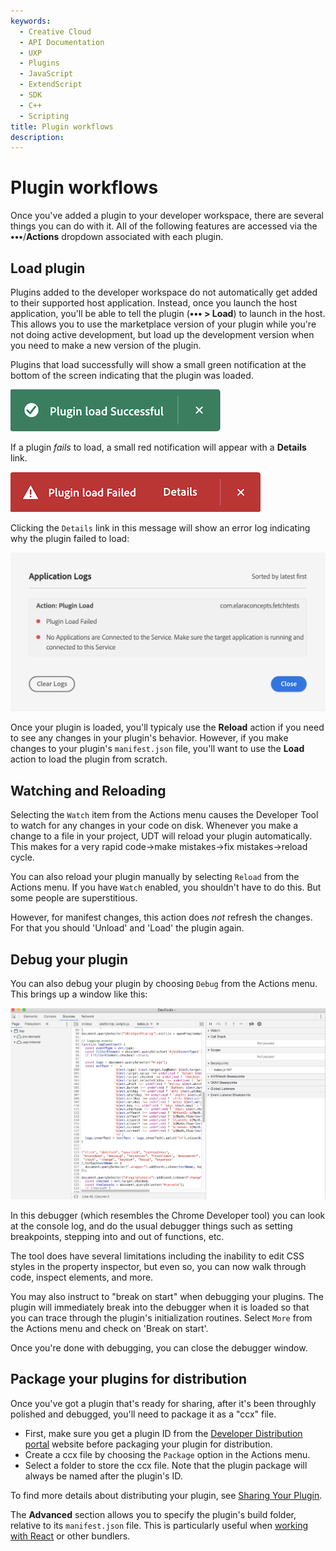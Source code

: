 ```yaml
---
keywords:
  - Creative Cloud
  - API Documentation
  - UXP
  - Plugins
  - JavaScript
  - ExtendScript
  - SDK
  - C++
  - Scripting
title: Plugin workflows
description:
---
```


# Plugin workflows

Once you've added a plugin to your developer workspace, there are several things you can do with it. All of the following features are accessed via the **•••**/**Actions** dropdown associated with each plugin.

## Load plugin

Plugins added to the developer workspace do not automatically get added to their supported host application. Instead, once you launch the host application, you'll be able to tell the plugin (**••• > Load**) to launch in the host. This allows you to use the marketplace version of your plugin while you're not doing active development, but load up the development version when you need to make a new version of the plugin.

Plugins that load successfully will show a small green notification at the bottom of the screen indicating that the plugin was loaded. 

![Load Successful](./images/udt-load-successful.png)

If a plugin _fails_ to load, a small red notification will appear with a **Details** link.

![Load Failed](./images/udt-load-failed.png)

Clicking the `Details` link in this message will show an error log indicating why the plugin failed to load:

![Failure Log](./images/udt-failure-log.png)

Once your plugin is loaded, you'll typicaly use the **Reload** action if you need to see any changes in your plugin's behavior. However, if you make changes to your plugin's `manifest.json` file, you'll want to use the **Load** action to load the plugin from scratch.


## Watching and Reloading

Selecting the `Watch` item from the Actions menu causes the Developer Tool to watch for any changes in your code on disk. 
Whenever you make a change to a file in your project, UDT will reload your plugin automatically. This makes for a very rapid code->make mistakes->fix mistakes->reload cycle.

You can also reload your plugin manually by selecting `Reload` from the Actions menu. If you have `Watch` enabled, you shouldn't have to do this. But some people are superstitious.

However, for manifest changes, this action does _not_ refresh the changes. For that you should 'Unload' and 'Load' the plugin again.

## Debug your plugin

You can also debug your plugin by choosing `Debug` from the Actions menu. This brings up a window like this:

![Debug Window](./images/udt-debugger.png)

In this debugger (which resembles the Chrome Developer tool) you can look at the console log, and do the usual debugger things such as setting breakpoints, stepping into and out of functions, etc. 

The tool does have several limitations including the inability to edit CSS styles in the property inspector, but even so, you can now walk through code, inspect elements, and more. <!-- TODO Verify about CSS-->

You may also instruct to "break on start" when debugging your plugins. The plugin will immediately break into the debugger when it is loaded so that you can trace through the plugin's initialization routines. Select `More` from the Actions menu and check on 'Break on start'.

Once you're done with debugging, you can close the debugger window.

## Package your plugins for distribution

Once you've got a plugin that's ready for sharing, after it's been throughly polished and debugged, you'll need to package it as a "ccx" file. 
- First, make sure you get a plugin ID from the [Developer Distribution portal](https://developer.adobe.com/developer-distribution/creative-cloud/docs/guides/plugin_id/) website before packaging your plugin for distribution.
- Create a ccx file by choosing the `Package` option in the Actions menu.
- Select a folder to store the ccx file. Note that the plugin package will always be named after the plugin's ID.

To find more details about distributing your plugin, see [Sharing Your Plugin](../../../introduction/next-steps/distribution/).



The **Advanced** section allows you to specify the plugin's build folder, relative to its `manifest.json` file. This is particularly useful when [working with React](./working-with-react/) or other bundlers.

